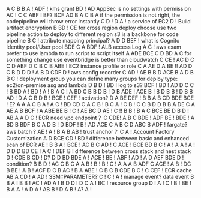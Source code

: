 A
C
B
B
A !
ADF ! kms grant
BD ! AD   AppSec is no settings with  permission
AC !
C
C
ABF ! BF?    BCF
AD
B
A
C
B   A  if the permission is not right, the codepipeline will throw error instantly
C
D !
D
A ! a service of EC2
D ! Build artifact encryption
B
BD !  CE   for cross region deploy choose use two pipeline action to deploy to different region  s3 is a backbone for code pipeline
B 
C ! attribute mapping  principal?
A 
D 
D
BEF ! what is Cognito Identity pool/User pool    BDE
C
A
BDF ! ALB access Log
A
C ! aws exam prefer to  use lambda to run script to script itself
A
ADE
BCE
C
D
BD
A  C for something change use eventbridge is better than cloudwatch
C
CE !  AC
D
C
C D
ABF
D
C
B
C
B
ABE ! EC2 instance profile or role
C
A
AE
D  A
BE !!  AD
D  C
B
D
D
D ! A    B
D
CDF
D ! aws config recorder   C 
AD ! AE 
B
B
D
ACE
B
A 
D
B 
B
C ! deployment group you can define many groups for deploy type: ec2/on-premise  asg and lambda
D
B
D ! 
BD ! log to s3?
BCF !
BD ! AD
D  C
C !
B
BD
A !
BD !
A !
B A
C ! A
BD
C
B
B
D
B !
D 
B
ADE !  ACE
B !
B
D
B
B !
D
B
B
AD !
D
A
C
B
D
B !
BCE !
CEF ! activation?
D
A
BE
DEF !
B
B
A
B
CD
BDE
BCE ! E?
A
A
A
C
B
A !
A
C !
BD
CD
C
A
C
B !
B
C
A !
C
B !
C
C
B
D
D
B
B
A
DE
C
A
AE
A
B
BCF !
A
ABE
BE
B !
C !
AE
BC
D
AE !
C !!
B
B !
B
A
C
BCE
BE
D
B
D !
AB
A
A
D
C ! ECR need vpc endpoint？
C
CDE!
A
B
C
BDE !
ADF
BE !
BDE !
A
BD
B
BDF
B
C
A
D
B !
D
BDF !
B !
AD
ACE
C
A
B
C
D
ABC
B
ADF ! fargate? aws batch ?
AE !
A !
B
A
B
AB ! trust anchor？
C
A ! Account Factory Customization
A
D
BCE
CD !
BD ! difference between basic and enhanced scan of ECR
AE !
B
B
A !
BCE !
AC
B
C
AD !
C
ACE !
BCE
BD
B
C !
A !
A
A !
A !
D
D
D
BD
CE !
A
C !
DEF
B ! difference between cross stack and nest stack
D !
CDE
B
CD ! D?
D
D
BD
BDE
A !
ACE !
BE !
ABF !
AD !
A
D
AEF
BDE
D ! condition?
B
B
D !
AC
C
B
C
A
A
B !
B !
B !
C !
A
A
A
B
ADF
C
ACE !
A
B !
DC
B
BE !
A
B !
ACF
D
C
B
AC !
B
A
ABE !
C
B
C
B
CDE
B
C !
C
CEF ! ECR cache
AB
A
CD !
A
AD ! SSM::PARAMETER?
C !
C !
A ! manage event? data event
B
B
A
 !
B
B !
AC !
AD
A !
B
D
D !
D
C
A !
BC ! resource group
D !
A !
C !
B !
BE !
B
A
A !
A
D
A !
AB 
B !
D
A
B ! A?
A !


